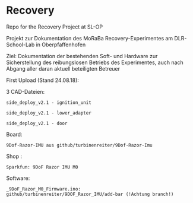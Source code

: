 # Recovery
Repo for the Recovery Project at SL-OP

Projekt zur Dokumentation des MoRaBa Recovery-Experimentes am DLR-School-Lab in Oberpfaffenhofen 

Ziel: 
	Dokumentation der bestehenden Soft- und Hardware zur Sicherstellung des reibungslosen Betriebs des Experimentes, auch nach              	Abgang aller daran aktuell beteiligten Betreuer


First Upload (Stand 24.08.18):

3 CAD-Dateien:

	side_deploy_v2.1 - ignition_unit

	side_deploy_v2.1 - lower_adapter

	side_deploy_v2.1 - door

Board:

	9Dof-Razor-IMU aus github/turbinenreiter/9Dof-Razor-Imu

Shop : 

	Sparkfun: 9DoF Razor IMU M0

Software:

	_9DoF_Razor_M0_Firmware.ino:
	github/turbinenreiter/9DOF_Razor_IMU/add-bar (!Achtung branch!)
